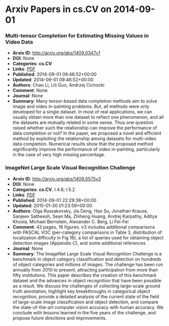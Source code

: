 # Arxiv Papers in cs.CV on 2014-09-01
### Multi-tensor Completion for Estimating Missing Values in Video Data
- **Arxiv ID**: http://arxiv.org/abs/1409.0347v1
- **DOI**: None
- **Categories**: **cs.CV**
- **Links**: [PDF](http://arxiv.org/pdf/1409.0347v1)
- **Published**: 2014-09-01 09:46:52+00:00
- **Updated**: 2014-09-01 09:46:52+00:00
- **Authors**: Chao Li, Lili Guo, Andrzej Cichocki
- **Comment**: None
- **Journal**: None
- **Summary**: Many tensor-based data completion methods aim to solve image and video in-painting problems. But, all methods were only developed for a single dataset. In most of real applications, we can usually obtain more than one dataset to reflect one phenomenon, and all the datasets are mutually related in some sense. Thus one question raised whether such the relationship can improve the performance of data completion or not? In the paper, we proposed a novel and efficient method by exploiting the relationship among datasets for multi-video data completion. Numerical results show that the proposed method significantly improve the performance of video in-painting, particularly in the case of very high missing percentage.



### ImageNet Large Scale Visual Recognition Challenge
- **Arxiv ID**: http://arxiv.org/abs/1409.0575v3
- **DOI**: None
- **Categories**: **cs.CV**, I.4.8; I.5.2
- **Links**: [PDF](http://arxiv.org/pdf/1409.0575v3)
- **Published**: 2014-09-01 22:29:38+00:00
- **Updated**: 2015-01-30 01:23:59+00:00
- **Authors**: Olga Russakovsky, Jia Deng, Hao Su, Jonathan Krause, Sanjeev Satheesh, Sean Ma, Zhiheng Huang, Andrej Karpathy, Aditya Khosla, Michael Bernstein, Alexander C. Berg, Li Fei-Fei
- **Comment**: 43 pages, 16 figures. v3 includes additional comparisons with PASCAL
  VOC (per-category comparisons in Table 3, distribution of localization
  difficulty in Fig 16), a list of queries used for obtaining object detection
  images (Appendix C), and some additional references
- **Journal**: None
- **Summary**: The ImageNet Large Scale Visual Recognition Challenge is a benchmark in object category classification and detection on hundreds of object categories and millions of images. The challenge has been run annually from 2010 to present, attracting participation from more than fifty institutions.   This paper describes the creation of this benchmark dataset and the advances in object recognition that have been possible as a result. We discuss the challenges of collecting large-scale ground truth annotation, highlight key breakthroughs in categorical object recognition, provide a detailed analysis of the current state of the field of large-scale image classification and object detection, and compare the state-of-the-art computer vision accuracy with human accuracy. We conclude with lessons learned in the five years of the challenge, and propose future directions and improvements.



